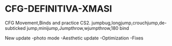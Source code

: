 # CFG-DEFINITIVA-XMASI
CFG Movement,Binds and practice CS2. jumpbug,longjump,crouchjump,de-subticked jump,minijump,Jumpthrow,wjumpthrow,180 bind

New update
-photo mode
-Aesthetic update
-Optimization
-Fixes

